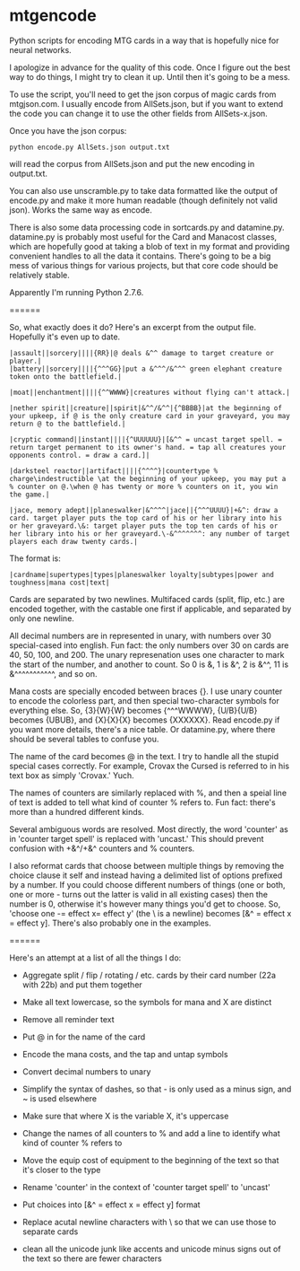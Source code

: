 mtgencode
======

Python scripts for encoding MTG cards in a way that is hopefully nice for neural networks.

I apologize in advance for the quality of this code. Once I figure out the best way to do things, I might try to clean it up. Until then it's going to be a mess.

To use the script, you'll need to get the json corpus of magic cards from mtgjson.com. I usually encode from AllSets.json, but if you want to extend the code you can change it to use the other fields from AllSets-x.json.

Once you have the json corpus:
```
python encode.py AllSets.json output.txt
```
will read the corpus from AllSets.json and put the new encoding in output.txt.

You can also use unscramble.py to take data formatted like the output of encode.py and make it more human readable (though definitely not valid json). Works the same way as encode.

There is also some data processing code in sortcards.py and datamine.py. datamine.py is probably most useful for the Card and Manacost classes, which are hopefully good at taking a blob of text in my format and providing convenient handles to all the data it contains. There's going to be a big mess of various things for various projects, but that core code should be relatively stable.

Apparently I'm running Python 2.7.6.

======

So, what exactly does it do? Here's an excerpt from the output file. Hopefully it's even up to date.

```
|assault||sorcery||||{RR}|@ deals &^^ damage to target creature or player.|
|battery||sorcery||||{^^^GG}|put a &^^^/&^^^ green elephant creature token onto the battlefield.|

|moat||enchantment||||{^^WWWW}|creatures without flying can't attack.|

|nether spirit||creature||spirit|&^^/&^^|{^BBBB}|at the beginning of your upkeep, if @ is the only creature card in your graveyard, you may return @ to the battlefield.|

|cryptic command||instant||||{^UUUUUU}|[&^^ = uncast target spell. = return target permanent to its owner's hand. = tap all creatures your opponents control. = draw a card.]|

|darksteel reactor||artifact||||{^^^^}|countertype % charge\indestructible \at the beginning of your upkeep, you may put a % counter on @.\when @ has twenty or more % counters on it, you win the game.|

|jace, memory adept||planeswalker|&^^^^|jace||{^^^UUUU}|+&^: draw a card. target player puts the top card of his or her library into his or her graveyard.\&: target player puts the top ten cards of his or her library into his or her graveyard.\-&^^^^^^^: any number of target players each draw twenty cards.|
```

The format is:
```
|cardname|supertypes|types|planeswalker loyalty|subtypes|power and toughness|mana cost|text|
```

Cards are separated by two newlines. Multifaced cards (split, flip, etc.) are encoded together, with the castable one first if applicable, and separated by only one newline.

All decimal numbers are in represented in unary, with numbers over 30 special-cased into english. Fun fact: the only numbers over 30 on cards are 40, 50, 100, and 200. The unary represenation uses one character to mark the start of the number, and another to count. So 0 is &, 1 is &^, 2 is &^^, 11 is &^^^^^^^^^^^, and so on.

Mana costs are specially encoded between braces {}. I use unary counter to encode the colorless part, and then special two-character symbols for everything else. So, {3}{W}{W} becomes {^^^WWWW}, {U/B}{U/B} becomes {UBUB}, and {X}{X}{X} becomes {XXXXXX}. Read encode.py if you want more details, there's a nice table. Or datamine.py, where there should be several tables to confuse you.

The name of the card becomes @ in the text. I try to handle all the stupid special cases correctly. For example, Crovax the Cursed is referred to in his text box as simply 'Crovax.' Yuch.

The names of counters are similarly replaced with %, and then a speial line of text is added to tell what kind of counter % refers to. Fun fact: there's more than a hundred different kinds.

Several ambiguous words are resolved. Most directly, the word 'counter' as in 'counter target spell' is replaced with 'uncast.' This should prevent confusion with +&^/+&^ counters and % counters.

I also reformat cards that choose between multiple things by removing the choice clause it self and instead having a delimited list of options prefixed by a number. If you could choose different numbers of things (one or both, one or more - turns out the latter is valid in all existing cases) then the number is 0, otherwise it's however many things you'd get to choose. So, 'choose one -\= effect x\= effect y' (the \ is a newline) becomes [&^ = effect x = effect y]. There's also probably one in the examples.

======

Here's an attempt at a list of all the things I do:

* Aggregate split / flip / rotating / etc. cards by their card number (22a with 22b) and put them together

* Make all text lowercase, so the symbols for mana and X are distinct

* Remove all reminder text

* Put @ in for the name of the card

* Encode the mana costs, and the tap and untap symbols

* Convert decimal numbers to unary

* Simplify the syntax of dashes, so that - is only used as a minus sign, and ~ is used elsewhere

* Make sure that where X is the variable X, it's uppercase

* Change the names of all counters to % and add a line to identify what kind of counter % refers to

* Move the equip cost of equipment to the beginning of the text so that it's closer to the type

* Rename 'counter' in the context of 'counter target spell' to 'uncast'

* Put choices into [&^ = effect x = effect y] format

* Replace acutal newline characters with \ so that we can use those to separate cards

* clean all the unicode junk like accents and unicode minus signs out of the text so there are fewer characters